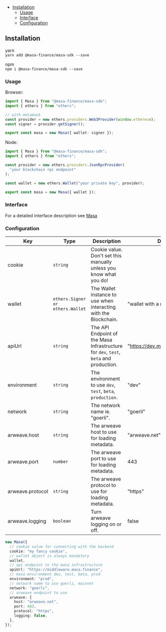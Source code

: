 
<!-- TOC -->
  * [Installation](#installation)
    * [Usage](#usage)
    * [Interface](#interface)
    * [Configuration](#configuration)
<!-- TOC -->

## Installation

yarn  
`yarn add @masa-finance/masa-sdk --save`

npm  
`npm i @masa-finance/masa-sdk --save`

### Usage

Browser:

```typescript
import { Masa } from "@masa-finance/masa-sdk";
import { ethers } from "ethers";

// with metamask
const provider = new ethers.providers.Web3Provider(window.ethereum);
const signer = provider.getSigner();

export const masa = new Masa({ wallet: signer });
```

Node:

```typescript
import { Masa } from "@masa-finance/masa-sdk";
import { ethers } from "ethers";

const provider = new ethers.providers.JsonRpcProvider(
  "your blockchain rpc endpoint"
);

const wallet = new ethers.Wallet("your private key", provider);

export const masa = new Masa({ wallet });

```

### Interface

For a detailed interface description see [Masa](docs/classes/Masa.md)

### Configuration

| Key              | Type                             | Description                                                                           | Default Value                             |
|------------------|----------------------------------|---------------------------------------------------------------------------------------|-------------------------------------------|
| cookie           | `string`                         | Cookie value. Don't set this manually unless you know what you do!                    |                                           |
| wallet           | `ethers.Signer or ethers.Wallet` | The Wallet instance to use when interacting with the Blockchain.                      | "wallet with a random private key"        |
| apiUrl           | `string`                         | The API Endpoint of the Masa Infrastructure for `dev`, `test`, `beta` and production. | "https://dev.middleware.masa.finance/"    | 
| environment      | `string`                         | The environment to use `dev`, `test`, `beta`, `production`.                           | "dev"                                     |
| network          | `string`                         | The network name ie. "goerli".                                                        | "goerli"                                  |
| arweave.host     | `string`                         | The arweave host to use for loading metadata.                                         | "arweave.net"                             |
| arweave.port     | `number`                         | The arweave port to use for loading metadata.                                         | 443                                       |
| arweave.protocol | `string`                         | The arweave protocol to use for loading metadata.                                     | "https"                                   |
| arweave.logging  | `boolean`                        | Turn arweave logging on or off.                                                       | false                                     |

```typescript
new Masa({
  // cookie value for connecting with the backend
  cookie: "my fancy cookie",
  // wallet object is always mandatory
  wallet,
  // api endpoint to the masa infrastructure
  apiUrl: "https://middleware.masa.finance",
  // masa environment dev, test, beta, prod
  environment: "prod",
  // network name to use goerli, mainnet
  network: "goerli",
  // arweave endpoint to use
  arweave: {
    host: "arweave.net",
    port: 443,
    protocol: "https",
    logging: false,
  },
});
```